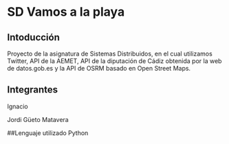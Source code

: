# SD Vamos a la playa
## Intoducción
Proyecto de la asignatura de Sistemas Distribuidos, en el cual utilizamos Twitter, API de la AEMET, API de la diputación de Cádiz obtenida por la web de datos.gob.es y la API de OSRM basado en Open Street Maps.

## Integrantes
Ignacio

Jordi Güeto Matavera

##Lenguaje utilizado
Python
